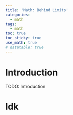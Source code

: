 ```yaml
---
title: 'Math: Behind Limits'
categories:
  - math
tags:
  - math 
toc: true
toc_sticky: true
use_math: true
# datatable: true
---
```


# Introduction
TODO: Introduction

# Idk

<script type="text/tikz">
\begin{tikzpicture}[scale=0.5]
    % Draw axes
    \draw[->] (-5,0) -- (5,0) node[right] {$x$};
    \draw[->] (0,-1) -- (0,18) node[above] {$y$};

    % Draw plot
    \draw[blue,smooth,samples=100,domain=-4:4] plot(\x,{\x*\x});

    % Labeling the plot
    \node at (3,15) [right] {$f(x)=x^2$};

    % Draw and label x axis tick marks
    \foreach \x in {-4,-3,...,4} {
        \draw (\x,-0.2) -- (\x,0.2); % Tick mark
        \node[below] at (\x,-0.2) {\x}; % Label
    }

    % Draw and label y axis tick marks
    \foreach \y in {2,4,...,16} {
        \draw (-0.2,\y) -- (0.2,\y); % Tick mark
        \node[left] at (-0.2,\y) {\y}; % Label
    }
\end{tikzpicture}
</script>